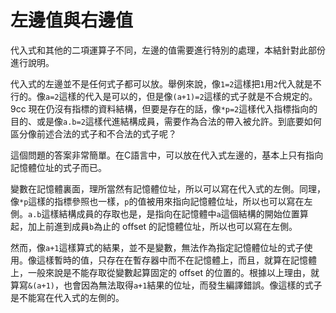 # 左邊值與右邊值

代入式和其他的二項運算子不同，左邊的值需要進行特別的處理，本結針對此部份進行說明。

代入式的左邊並不是任何式子都可以放。舉例來說，像`1=2`這樣把`1`用`2`代入就是不行的。像`a=2`這樣的代入是可以的，但是像`(a+1)=2`這樣的式子就是不合規定的。9cc 現在仍沒有指標的資料結構，但要是存在的話，像`*p=2`這樣代入指標指向的目的、或是像`a.b=2`這樣代進結構成員，需要作為合法的帶入被允許。到底要如何區分像前述合法的式子和不合法的式子呢？

這個問題的答案非常簡單。在C語言中，可以放在代入式左邊的，基本上只有指向記憶體位址的式子而已。

變數在記憶體裏面，理所當然有記憶體位址，所以可以寫在代入式的左側。同理，像`*p`這樣的指標參照也一樣，`p`的值被用來指向記憶體位址，所以也可以寫在左側。`a.b`這樣結構成員的存取也是，是指向在記憶體中`a`這個結構的開始位置算起，加上前進到成員`b`為止的 offset 的記憶體位址，所以也可以寫在左側。

然而，像`a+1`這樣算式的結果，並不是變數，無法作為指定記憶體位址的式子使用。像這樣暫時的值，只存在在暫存器中而不在記憶體上，而且，就算在記憶體上，一般來說是不能存取從變數起算固定的 offset 的位置的。根據以上理由，就算寫`&(a+1)`，也會因為無法取得`a+1`結果的位址，而發生編譯錯誤。像這樣的式子是不能寫在代入式的左側的。



